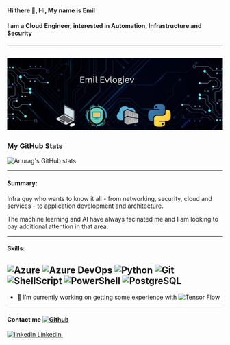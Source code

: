 #### Hi there 👋, Hi, My name is Emil
#### I am a Cloud Engineer, interested in Automation, Infrastructure and Security
------------------------------------------------------------------------------------------
![I am a Cloud Engineer, interested in Automation, Infrastructure and Security](https://github.com/Irtun/Hello/blob/main/emil.jpg)
------------------------------------------------------------------------------------------
### My GitHub Stats
![Anurag's GitHub stats](https://github-readme-stats-git-masterrstaa-rickstaa.vercel.app/api?username=Irtun&show_icons=true&theme=radical)

------------------------------------------------------------------------------------------
#### Summary:

Infra guy who wants to know it all - from networking, security, cloud and services - to application development and architecture.

The machine learning and AI have always facinated me and I am looking to pay additional attention in that area.


------------------------------------------------------------------------------------------
#### Skills:
![Azure](https://img.shields.io/badge/Microsoft_Azure-0089D6?style=for-the-badge&logo=microsoft-azure&logoColor=white)
![Azure DevOps](https://img.shields.io/badge/Azure_DevOps-0078D7?style=for-the-badge&logo=azure-devops&logoColor=white)
![Python](https://img.shields.io/badge/Python-3776AB?style=for-the-badge&logo=python&logoColor=white)
![Git](https://img.shields.io/badge/GIT-E44C30?style=for-the-badge&logo=git&logoColor=white)
![ShellScript](https://img.shields.io/badge/Shell_Script-121011?style=for-the-badge&logo=gnu-bash&logoColor=white)
![PowerShell](https://img.shields.io/badge/powershell-5391FE?style=for-the-badge&logo=powershell&logoColor=white)
![PostgreSQL](https://img.shields.io/badge/PostgreSQL-316192?style=for-the-badge&logo=postgresql&logoColor=white)
------------------------------------------------------------------------------------------


- 🔭 I’m currently working on getting some experience with ![Tensor Flow](https://img.shields.io/badge/TensorFlow-FF6F00?style=for-the-badge&logo=tensorflow&logoColor=white)


------------------------------------------------------------------------------------------

#### Contact me  [![Github](https://img.shields.io/github/followers/Irtun?label=Follow&style=social)](https://github.com/Irtun)

  <a href="https://www.linkedin.com/in//" rel="nofollow noreferrer">
    <img src="https://i.stack.imgur.com/gVE0j.png" alt="linkedin"> LinkedIn
  </a> &nbsp; 
